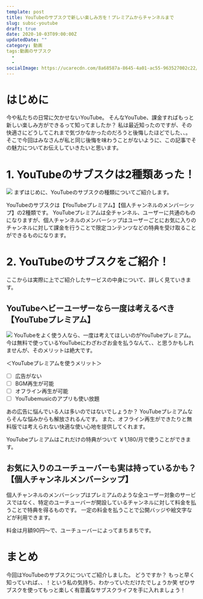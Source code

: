 ```yaml
---
template: post
title: YouTubeのサブスクで新しい楽しみ方を！プレミアムからチャンネルまで
slug: subsc-youtube
draft: true
date: 2020-10-03T09:00:00Z
updatedDate: ""
category: 動画
tags:動画のサブスク
  - 
  - 
socialImage: https://ucarecdn.com/8a68587a-8645-4a01-ac55-963527002c22/Canvanull.png
---
```


# はじめに
今や私たちの日常に欠かせないYouTube。
そんなYouTube、課金すればもっと新しい楽しみ方ができるって知ってましたか？
私は最近知ったのですが、その快適さにどうしてこれまで気づかなかったのだろうと後悔したほどでした、、。
そこで今回はみなさんが私と同じ後悔を味わうことがないように、この記事でその魅力についてお伝えしていきたいと思います。

# 1. YouTubeのサブスクは2種類あった！
![](https://ucarecdn.com/86870d72-787c-4985-9949-1020d57d0d63/Canvanull3.jpg)
まずはじめに、YouTubeのサブスクの種類についてご紹介します。

YouTubeのサブスクは【YouTubeプレミアム】【個人チャンネルのメンバーシップ】の2種類です。
YouTubeプレミアムは全チャンネル、ユーザーに共通のものになりますが、個人チャンネルのメンバーシップはユーザーごとにお気に入りのチャンネルに対して課金を行うことで限定コンテンツなどの特典を受け取ることができるものになります。

# 2. YouTubeのサブスクをご紹介！

ここからは実際に上でご紹介したサービスの中身について、詳しく見ていきます。

## YouTubeヘビーユーザーなら一度は考えるべき【YouTubeプレミアム】
![](https://ucarecdn.com/feb4d61e-9f2c-405f-a810-dfa054701174/S__4202506.jpg)
YouTubeをよく使う人なら、一度は考えてほしいのがYouTubeプレミアム。
今は無料で使っているYouTubeにわざわざお金を払うなんて、、と思うかもしれませんが、そのメリットは絶大です。

＜YouTubeプレミアムを使うメリット＞
- [ ] 広告がない
- [ ] BGM再生が可能
- [ ] オフライン再生が可能
- [ ] YouTubemusicのアプリも使い放題

あの広告に悩んでいる人は多いのではないでしょうか？
YouTubeプレミアムならそんな悩みからも解放されるんです。
また、オフライン再生ができたりと無料版では考えられない快適な使い心地を提供してくれます。

YouTubeプレミアムはこれだけの特典がついて
￥1,180/月で使うことができます。


## お気に入りのユーチューバーも実は持っているかも？【個人チャンネルメンバーシップ】
個人チャンネルのメンバーシップはプレミアムのような全ユーザー対象のサービスではなく、特定のユーチューバーが開設しているチャンネルに対して料金を払うことで特典を得るものです。
一定の料金を払うことで公開バッジや絵文字などが利用できます。

料金は月額90円～で、ユーチューバーによってまちまちです。

# まとめ
今回はYouTubeのサブスクについてご紹介しました。
どうですか？
もっと早く知っていれば、、！という私の気持ち、わかっていただけたでしょうか笑
ぜひサブスクを使ってもっと楽しく有意義なサブスクライフを手に入れましょう！